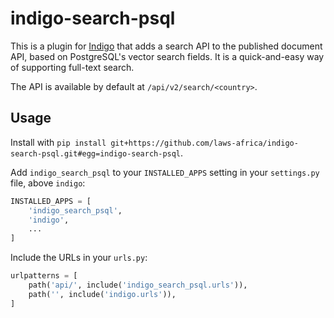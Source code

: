 # indigo-search-psql

This is a plugin for [Indigo](https://github.com/laws-africa/indigo) that adds a search API to the published document
API, based on PostgreSQL's vector search fields. It is a quick-and-easy way of supporting full-text search.

The API is available by default at `/api/v2/search/<country>`.

## Usage

Install with `pip install git+https://github.com/laws-africa/indigo-search-psql.git#egg=indigo-search-psql`.

Add `indigo_search_psql` to your `INSTALLED_APPS` setting in your `settings.py` file, above `indigo`:

```python
INSTALLED_APPS = [
    'indigo_search_psql',
    'indigo',
    ...
]
```

Include the URLs in your `urls.py`:

```python
urlpatterns = [
    path('api/', include('indigo_search_psql.urls')),
    path('', include('indigo.urls')),
]
```
